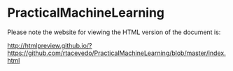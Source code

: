 # PracticalMachineLearning

Please note the website for viewing the HTML version of the document is:

http://htmlpreview.github.io/?https://github.com/rtacevedo/PracticalMachineLearning/blob/master/index.html 
